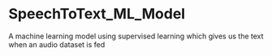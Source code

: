 # SpeechToText_ML_Model
A machine learning model using supervised learning which gives us the text when an audio dataset is fed
